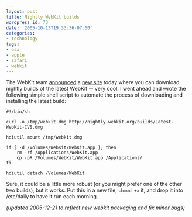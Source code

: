 ```yaml
---
layout: post
title: Nightly WebKit builds
wordpress_id: 73
date: '2005-10-13T19:33:36-07:00'
categories:
- technology
tags:
- osx
- apple
- safari
- webkit
---
```

The WebKit team [announced][] a [new site][] today where you can download nightly builds of the latest WebKit -- very cool.  I went ahead and wrote the following simple shell script to automate the process of downloading and installing the latest build:

	#!/bin/sh

	curl -o /tmp/webkit.dmg http://nightly.webkit.org/builds/Latest-WebKit-CVS.dmg

	hdiutil mount /tmp/webkit.dmg

	if [ -d /Volumes/WebKit/WebKit.app ]; then 
		rm -rf /Applications/WebKit.app
		cp -pR /Volumes/WebKit/WebKit.app /Applications/
	fi

	hdiutil detach /Volumes/WebKit

Sure, it could be a little more robust (or you might prefer one of the other two builds), but it works.  Put this in a new file, `chmod +x` it, and drop it into /etc/daily to have it run each morning.

_(updated 2005-12-21 to reflect new webkit packaging and fix minor bugs)_

[announced]: http://webkit.opendarwin.org/blog/?p=29
[new site]: http://nightly.webkit.org/builds/
